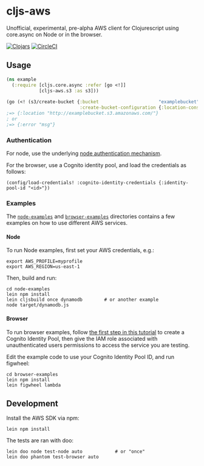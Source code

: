 # cljs-aws

Unofficial, experimental, pre-alpha AWS client for Clojurescript using core.async on Node or in the browser.

[![Clojars](https://img.shields.io/clojars/v/cljs-aws.svg?style=flat)](https://clojars.org/cljs-aws)
[![CircleCI](https://circleci.com/gh/polymeris/cljs-aws.svg?style=svg)](https://circleci.com/gh/polymeris/cljs-aws)

## Usage

```clojure
(ns example
  (:require [cljs.core.async :refer [go <!]]
            [cljs-aws.s3 :as s3]))
            
(go (<! (s3/create-bucket {:bucket                      "examplebucket"
                           :create-bucket-configuration {:location-constraint "eu-west-1"}})))
;=> {:location "http://examplebucket.s3.amazonaws.com/"}
; or
;=> {:error "msg"}
```

### Authentication

For node, use the underlying [node authentication mechanism](https://docs.aws.amazon.com/sdk-for-javascript/v2/developer-guide/setting-credentials-node.html).

For the browser, use a Cognito identity pool, and load the credentials as follows:
```
(config/load-credentials! :cognito-identity-credentials {:identity-pool-id "<id>"})
```

### Examples

The [`node-examples`](node-examples/src/cljs_aws) and [`browser-examples`](browser-examples/src/cljs_aws) directories contains a few examples on how to use different AWS services.

#### Node
 
To run Node examples, first set your AWS credentials, e.g.:
```
export AWS_PROFILE=myprofile
export AWS_REGION=us-east-1
```
Then, build and run:
```
cd node-examples
lein npm install
lein cljsbuild once dynamodb        # or another example
node target/dynamodb.js 
```

#### Browser

To run browser examples, follow [the first step in this tutorial](https://docs.aws.amazon.com/sdk-for-javascript/v2/developer-guide/getting-started-browser.html)
to create a Cognito Identity Pool, then give the IAM role associated with unauthenticated users permissions to access the
service you are testing.

Edit the example code to use your Cognito Identity Pool ID, and run figwheel:
```
cd browser-examples
lein npm install
lein figwheel lambda
```

## Development

Install the AWS SDK via npm:
```
lein npm install
```

The tests are ran with doo:
```
lein doo node test-node auto            # or "once"
lein doo phantom test-browser auto
```
